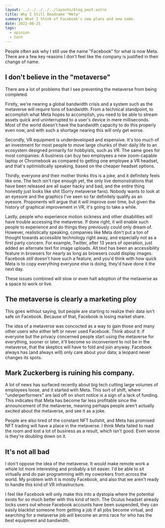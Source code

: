 ```yaml
---
layout: ../../../../../layouts/blog_post.astro
title: Why I Still Deadname "Meta"
summary: What I think of Facebook's new plans and new name.
date: 2022-08-25
tags:
  - opinion
  - tech
---
```


People often ask why I still use the name "Facebook" for what is now Meta. There
are a few key reasons I don't feel like the company is justified in their change
of name.

## I don't believe in the "metaverse"
There are a lot of problems that I see preventing the metaverse from being
completed. 

Firstly, we're nearing a global bandwidth crisis and a system such as the
metaverse will require tons of bandwidth. From a technical standpoint, to
accomplish what Meta hopes to accomplish, you need to be able to stream assets
quick and uninterrupted to a user's device in mere milliseconds. Most of the
world doesn't have the bandwidth capacity to do this properly even now, and with
such a shortage nearing this will only get worse.

Secondly, VR equipment is underdeveloped and expensive. It's too much of an
investment for most people to move large chunks of their daily life to an
ecosystem designed primarily for hobbyists, such as VR. The same goes for most
companies: A business can buy two employees a new zoom-capable laptop or
Chromebook as compared to getting one employee a VR headset, and that's
optimistically speaking, based on the cheaper headset options.

Thirdly, everyone and their mother thinks this is a joke, and it definitely
feels like one. The tech isn't ripe enough yet, the only live demonstrations
that have been released are all super hacky and bad, and the entire thing
honestly just looks like shit (Sorry metaverse fans). Nobody wants to look at an
eyesore and the graphics I've seen so far definitely qualify as an eyesore. 
Proponents will argue that it will improve over time, but given the history of
 graphical improvement in VR, it's going to take a while.

Lastly, people who experience motion sickness and other disabilities will have
trouble accessing the metaverse. If done right, it will enable such people to
experience and do things they previously could only dream of. However,
realistically speaking, companies like Meta don't put a ton of thought towards
accessible technology right away, and especially not as a first party concern.
For example, Twitter, after 13 years of operation, just added an alternate text
for image uploads. Alt text has been an accessibility feature in browsers for
nearly as long as browsers could display images. Facebook *still* doesn't have
such a feature, and you'd think with how quick Meta is to copy everything
everyone else is doing, they'd have done it the next day.

These issues combined will slow or even halt adoption of the metaverse as a
space to work or live.

## The metaverse is clearly a marketing ploy
This goes without saying, but people are starting to realize their data isn't
safe on Facebook. Because of that, Facebook is losing market share.

The idea of a metaverse was concocted as a way to gain those and many other
users who either left or never used Facebook. Think about it: if everyone but
the privacy concerned people start using the metaverse for everything, sooner or
later, it'll become so inconvenient to not be in the metaverse, that the
skeptics will have to fold and join anyway. Facebook always has (and always will)
only care about your data; a leopard never changes its spots.

## Mark Zuckerberg is ruining his company.
A lot of news has surfaced recently about big tech cutting large volumes of
employees loose, and it started with Meta. This sort of shift, where
"underperformers" are laid off on short notice is a sign of a lack of funding.
This indicates that Meta has become far less profitable since the announcement
of the metaverse, meaning perhaps people aren't actually excited about the
metaverse, and see it as a joke.

People are also tired of the constant NFT bullshit, and Meta has promised NFT
trading will have a place in the metaverse. I think Meta failed to read the room
and lost a lot of business as a result, which isn't good. Even worse is they're
doubling down on it.

## It's not all bad
I don't oppose the idea of the metaverse. It would make remote work a whole lot
more interesting and probably a bit easier. I'd be able to sit virtually and do
pair programming with my coworkers from across the world. My problem with it is
mostly Facebook, and also that we aren't ready to handle this kind of VR
infrastructure.

I feel like Facebook will only make this into a dystopia where the potential
exists for so much better with this kind of tech. The Oculus headset already
locks users out whose Facebook accounts have been suspended, they can easily
blacklist someone from getting a job if all jobs become virtual, and searching
for a metaverse job will become an arms race for who has the best equipment and
bandwidth.
